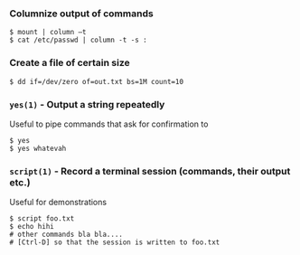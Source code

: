 ### Columnize output of commands

```
$ mount | column –t
$ cat /etc/passwd | column -t -s :
```

### Create a file of certain size

```
$ dd if=/dev/zero of=out.txt bs=1M count=10
```

### `yes(1)` - Output a string repeatedly

Useful to pipe commands that ask for confirmation to

```
$ yes
$ yes whatevah
```

### `script(1)` - Record a terminal session (commands, their output etc.)
Useful for demonstrations

```
$ script foo.txt
$ echo hihi
# other commands bla bla....
# [Ctrl-D] so that the session is written to foo.txt
```
